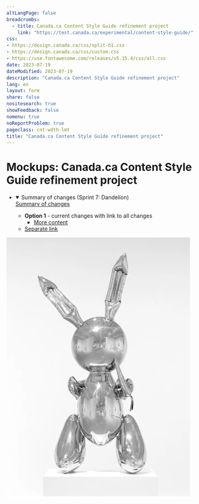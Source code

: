 ```yaml
---
altLangPage: false
breadcrumbs:
  - title: Canada.ca Content Style Guide refinement project
    link: "https://test.canada.ca/experimental/content-style-guide/"
css:
- https://design.canada.ca/css/split-h1.css
- https://design.canada.ca/css/custom.css
- https://use.fontawesome.com/releases/v5.15.4/css/all.css
date: 2023-07-19
dateModified: 2023-07-19
description: "Canada.ca Content Style Guide refinement project"
lang: en
layout: form
share: false
nositesearch: true
showFeedback: false
nomenu: true
noReportProblem: true
pageclass: cnt-wdth-lmt
title: "Canada.ca Content Style Guide refinement project"
---
```

<div class="row">
  <div class="col-md-8">
    <h1 property="name" id="wb-cont" dir="ltr"><span class="stacked"><span>Mockups</span>: <span>Canada.ca Content Style Guide refinement project</span></span></h1>
    <ul class="list-unstyled">
      <li>
        <details open="open">
          <summary class="bg-success">Summary of changes (Sprint 7: Dandelion)</summary>
          <div><a href="https://trello.com/c/z9U4HVsP" class="btn btn-sm mrgn-tp-md btn-default"><span class="fab fa-trello"></span> Summary of changes</a></div>
          <ul class="mrgn-tp-lg">
			  <li><strong>Option 1</strong> - current changes with link to all changes
              <ul>
                <li><a href="sumchanges-en-01.html">More content</a></li>
              </ul>
            </li>
            <li><a href="sumchanges-en-02.html">Separate link</a></li>
          </ul>
        </details>
      </li>
    </ul>
  </div>
  <div class="col-md-4">
    <div><img src="./../images/bunny28.png" alt="" class="img-responsive mrgn-tp-lg"></div>
  </div>
</div>

